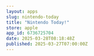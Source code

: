 ```yaml
---
layout: apps
slug: nintendo-today
title: "Nintendo Today!"
store: apple
app_id: 6736725704
date: 2025-03-28T08:18:48Z
published: 2025-03-27T07:00:00Z
---
```

